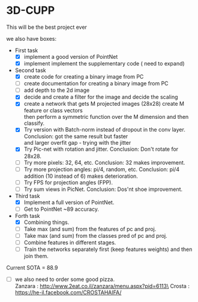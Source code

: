 # 3D-CUPP
This will be the best project ever

we also have boxes:
- First task
  - [X] implement a good version of PointNet
  - [X] implement implement the supplementary code ( need to expand)
- Second task
  - [X] create code for creating a binary image from PC
  - [ ] create documentation for creating a binary image from PC
  - [ ] add depth to the 2d image 
  - [X] decide and create a filter for the image and decide the scaling
  - [X] create a network that gets M projected images (28x28) create M feature or class vectors\
 then perform a symmetric function over the M dimension and then classify.
  - [X] Try version with Batch-norm instead of dropout in the conv layer. Conclusion: got the same result but faster\
   and larger overfit gap - trying with the jitter
  - [X] Try Pic-net with rotation and jitter. Conclusion: Don't rotate for 28x28. 
  - [ ] Try more pixels: 32, 64, etc. Conclusion: 32 makes improvement. 
  - [ ] Try more projection angles: pi/4, random, etc. Conclusion: pi/4 addition (10 instead of 6) makes deterioration.
  - [ ] Try FPS for projection angles (FPP).
  - [ ] Try sum views in PicNet.  Conclusion: Dos'nt shoe improvement.
  
- Third task
  - [X] Implement a full version of PointNet.
  - [ ] Get to PointNet ~89 accuracy.
  
- Forth task 
  - [X] Combining things.
  - [ ] Take max (and sum) from the features of pc and proj.
  - [ ] Take max (and sum) from the classes pred of pc and proj.
  - [ ] Combine features in different stages.
  - [ ] Train the networks separately first (keep features weights) and then join them.

Current SOTA = 88.9

- [ ] we also need to order some good pizza.\
Zanzara : http://www.2eat.co.il/zanzara/menu.aspx?pid=6113\
Crosta : https://he-il.facebook.com/CROSTAHAIFA/
